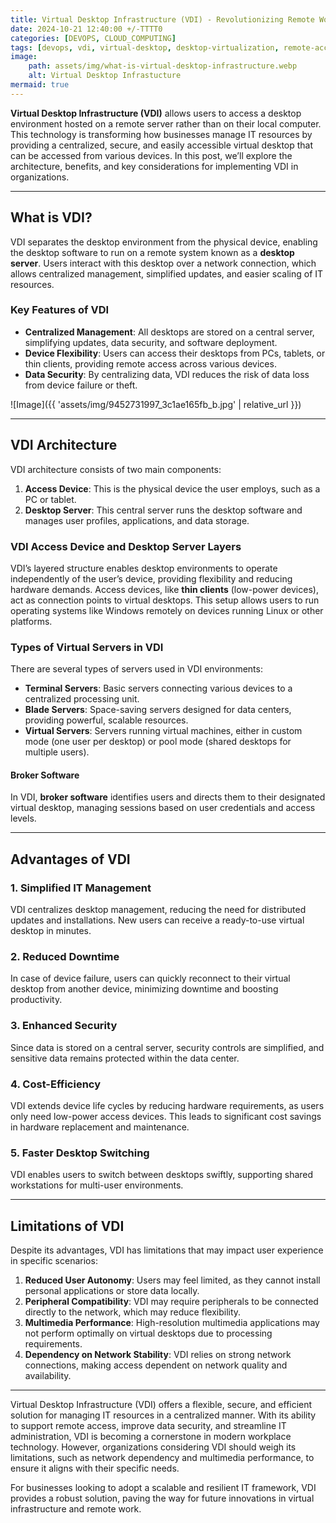 ```yaml
--- 
title: Virtual Desktop Infrastructure (VDI) - Revolutionizing Remote Work and IT Management
date: 2024-10-21 12:40:00 +/-TTTT0
categories: [DEVOPS, CLOUD_COMPUTING]
tags: [devops, vdi, virtual-desktop, desktop-virtualization, remote-access, centralized-management, it-infrastructure, thin-clients, data-security, device-flexibility, broker-software, cost-efficiency, virtual-servers, blade-servers, terminal-servers, remote-work]
image:
    path: assets/img/what-is-virtual-desktop-infrastructure.webp
    alt: Virtual Desktop Infrastucture
mermaid: true
---
```


**Virtual Desktop Infrastructure (VDI)** allows users to access a desktop environment hosted on a remote server rather than on their local computer. This technology is transforming how businesses manage IT resources by providing a centralized, secure, and easily accessible virtual desktop that can be accessed from various devices. In this post, we’ll explore the architecture, benefits, and key considerations for implementing VDI in organizations.

---

## What is VDI?

VDI separates the desktop environment from the physical device, enabling the desktop software to run on a remote system known as a **desktop server**. Users interact with this desktop over a network connection, which allows centralized management, simplified updates, and easier scaling of IT resources.

### Key Features of VDI

- **Centralized Management**: All desktops are stored on a central server, simplifying updates, data security, and software deployment.
- **Device Flexibility**: Users can access their desktops from PCs, tablets, or thin clients, providing remote access across various devices.
- **Data Security**: By centralizing data, VDI reduces the risk of data loss from device failure or theft.

![Image]({{ 'assets/img/9452731997_3c1ae165fb_b.jpg' | relative_url }})

---

## VDI Architecture

VDI architecture consists of two main components:

1. **Access Device**: This is the physical device the user employs, such as a PC or tablet.
2. **Desktop Server**: This central server runs the desktop software and manages user profiles, applications, and data storage.

### VDI Access Device and Desktop Server Layers

VDI’s layered structure enables desktop environments to operate independently of the user’s device, providing flexibility and reducing hardware demands. Access devices, like **thin clients** (low-power devices), act as connection points to virtual desktops. This setup allows users to run operating systems like Windows remotely on devices running Linux or other platforms.

### Types of Virtual Servers in VDI

There are several types of servers used in VDI environments:

- **Terminal Servers**: Basic servers connecting various devices to a centralized processing unit.
- **Blade Servers**: Space-saving servers designed for data centers, providing powerful, scalable resources.
- **Virtual Servers**: Servers running virtual machines, either in custom mode (one user per desktop) or pool mode (shared desktops for multiple users).

#### Broker Software

In VDI, **broker software** identifies users and directs them to their designated virtual desktop, managing sessions based on user credentials and access levels.

---

## Advantages of VDI

### 1. Simplified IT Management

VDI centralizes desktop management, reducing the need for distributed updates and installations. New users can receive a ready-to-use virtual desktop in minutes.

### 2. Reduced Downtime

In case of device failure, users can quickly reconnect to their virtual desktop from another device, minimizing downtime and boosting productivity.

### 3. Enhanced Security

Since data is stored on a central server, security controls are simplified, and sensitive data remains protected within the data center.

### 4. Cost-Efficiency

VDI extends device life cycles by reducing hardware requirements, as users only need low-power access devices. This leads to significant cost savings in hardware replacement and maintenance.

### 5. Faster Desktop Switching

VDI enables users to switch between desktops swiftly, supporting shared workstations for multi-user environments.

---

## Limitations of VDI

Despite its advantages, VDI has limitations that may impact user experience in specific scenarios:

1. **Reduced User Autonomy**: Users may feel limited, as they cannot install personal applications or store data locally.
2. **Peripheral Compatibility**: VDI may require peripherals to be connected directly to the network, which may reduce flexibility.
3. **Multimedia Performance**: High-resolution multimedia applications may not perform optimally on virtual desktops due to processing requirements.
4. **Dependency on Network Stability**: VDI relies on strong network connections, making access dependent on network quality and availability.

---
Virtual Desktop Infrastructure (VDI) offers a flexible, secure, and efficient solution for managing IT resources in a centralized manner. With its ability to support remote access, improve data security, and streamline IT administration, VDI is becoming a cornerstone in modern workplace technology. However, organizations considering VDI should weigh its limitations, such as network dependency and multimedia performance, to ensure it aligns with their specific needs.

For businesses looking to adopt a scalable and resilient IT framework, VDI provides a robust solution, paving the way for future innovations in virtual infrastructure and remote work.
